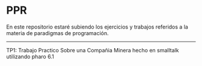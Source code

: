 # PPR
En este repositorio estaré subiendo los ejercicios y trabajos referidos a la materia de paradigmas de programación.

----------------------------------------------------------------------------------------------------------------

TP1: Trabajo Practico Sobre una Compañia Minera hecho en smalltalk utilizando pharo 6.1   
